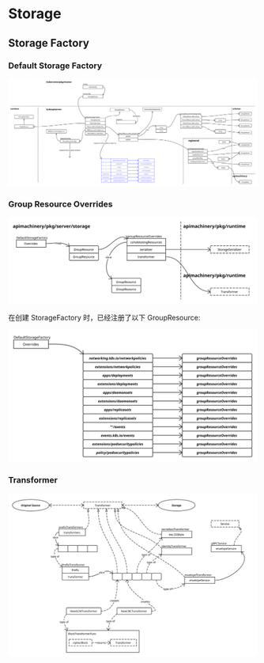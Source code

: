 # Storage

## Storage Factory

### Default Storage Factory

![Storage Factory Overview](./images/apiserver_default_factory.svg)

### Group Resource Overrides

![Group Resource Overrides](./images/group_resource_overrides_overview.svg)

在创建 StorageFactory 时，已经注册了以下 GroupResource:

![Group Resource Registered](./images/group_resource_registered.svg)

### Transformer

![Transformer Overview](./images/value_transformer.svg)
